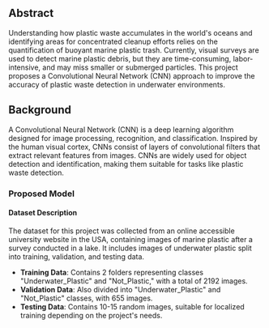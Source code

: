## Abstract

Understanding how plastic waste accumulates in the world's oceans and identifying areas for concentrated cleanup efforts relies on the quantification of buoyant marine plastic trash. Currently, visual surveys are used to detect marine plastic debris, but they are time-consuming, labor-intensive, and may miss smaller or submerged particles. This project proposes a Convolutional Neural Network (CNN) approach to improve the accuracy of plastic waste detection in underwater environments.

## Background

A Convolutional Neural Network (CNN) is a deep learning algorithm designed for image processing, recognition, and classification. Inspired by the human visual cortex, CNNs consist of layers of convolutional filters that extract relevant features from images. CNNs are widely used for object detection and identification, making them suitable for tasks like plastic waste detection.

### Proposed Model

#### Dataset Description

The dataset for this project was collected from an online accessible university website in the USA, containing images of marine plastic after a survey conducted in a lake. It includes images of underwater plastic split into training, validation, and testing data.

- **Training Data**: Contains 2 folders representing classes "Underwater_Plastic" and "Not_Plastic," with a total of 2192 images.
- **Validation Data**: Also divided into "Underwater_Plastic" and "Not_Plastic" classes, with 655 images.
- **Testing Data**: Contains 10-15 random images, suitable for localized training depending on the project's needs.

